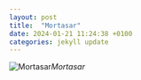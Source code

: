 ```yaml
---
layout: post
title:  "Mortasar"
date: 2024-01-21 11:24:38 +0100
categories: jekyll update
---
```





![Mortasar](https://lh3.googleusercontent.com/pw/ABLVV84leXTuT0n91H0Kkw0tOtlvfzITiuXEP2-PtuUAbInjE-ifEcaOU4IOkfFYnL0gVb2h2InS9oER7ReJkkvWMojkAMFWY2NJBL2EX-i3TN3E5Kojk5Q=w2400)*Mortasar*&nbsp;



[jekyll-docs]: https://jekyllrb.com/docs/home
[jekyll-gh]:   https://github.com/jekyll/jekyll
[jekyll-talk]: https://talk.jekyllrb.com/
